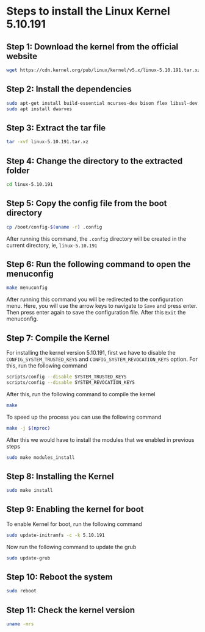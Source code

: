 # Steps to install the Linux Kernel 5.10.191

## Step 1: Download the kernel from the official website

```bash
wget https://cdn.kernel.org/pub/linux/kernel/v5.x/linux-5.10.191.tar.xz
```

## Step 2: Install the dependencies

```bash
sudo apt-get install build-essential ncurses-dev bison flex libssl-dev libelf-dev 
sudo apt install dwarves
```

## Step 3: Extract the tar file

```bash
tar -xvf linux-5.10.191.tar.xz
```

## Step 4: Change the directory to the extracted folder

```bash
cd linux-5.10.191
```

## Step 5: Copy the config file from the boot directory

```bash
cp /boot/config-$(uname -r) .config
```

After running this command, the ```.config``` directory will be 
created in the current directory, ie, ```linux-5.10.191```

## Step 6: Run the following command to open the menuconfig 

```bash
make menuconfig
```

After running this command you will be redirected to the configuration menu. Here, you will use the arrow keys to navigate to ```Save``` and press enter. Then press enter again to save the configuration file. After this ```Exit``` the menuconfig.

## Step 7: Compile the Kernel

For installing the kernel version 5.10.191, first we have to disable the ```CONFIG_SYSTEM_TRUSTED_KEYS``` and ```CONFIG_SYSTEM_REVOCATION_KEYS``` option. For this, run the following command

```bash
scripts/config --disable SYSTEM_TRUSTED_KEYS
scripts/config --disable SYSTEM_REVOCATION_KEYS
```

After this, run the following command to compile the kernel

```bash
make
```

To speed up the process you can use the following command

```bash
make -j $(nproc)
```

After this we would have to install the modules that we enabled in previous steps
```bash
sudo make modules_install
```

## Step 8: Installing the Kernel

```bash
sudo make install
```

## Step 9: Enabling the kernel for boot

To enable Kernel for boot, run the following command

```bash
sudo update-initramfs -c -k 5.10.191
```

Now run the following command to update the grub

```bash
sudo update-grub
```

## Step 10: Reboot the system

```bash
sudo reboot
```

## Step 11: Check the kernel version

```bash
uname -mrs
```
